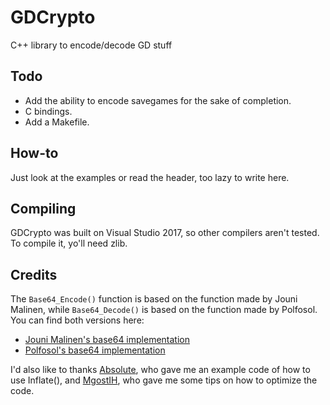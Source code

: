 # GDCrypto
C++ library to encode/decode GD stuff
## Todo
* Add the ability to encode savegames for the sake of completion.
* C bindings.
* Add a Makefile.
## How-to
Just look at the examples or read the header, too lazy to write here.
## Compiling
GDCrypto was built on Visual Studio 2017, so other compilers aren't tested. To compile it, yo'll need zlib.
## Credits
The `Base64_Encode()` function is based on the function made by Jouni Malinen, while `Base64_Decode()` is based on the function made by Polfosol. You can find both versions here:

* [Jouni Malinen's base64 implementation](http://web.mit.edu/freebsd/head/contrib/wpa/src/utils/base64.c)
* [Polfosol's base64 implementation](https://stackoverflow.com/a/37109258)

 I'd also like to thanks [Absolute](https://github.com/absoIute), who gave me an example code of how to use Inflate(), and [MgostIH](https://github.com/mgostIH), who gave me some tips on how to optimize the code.
